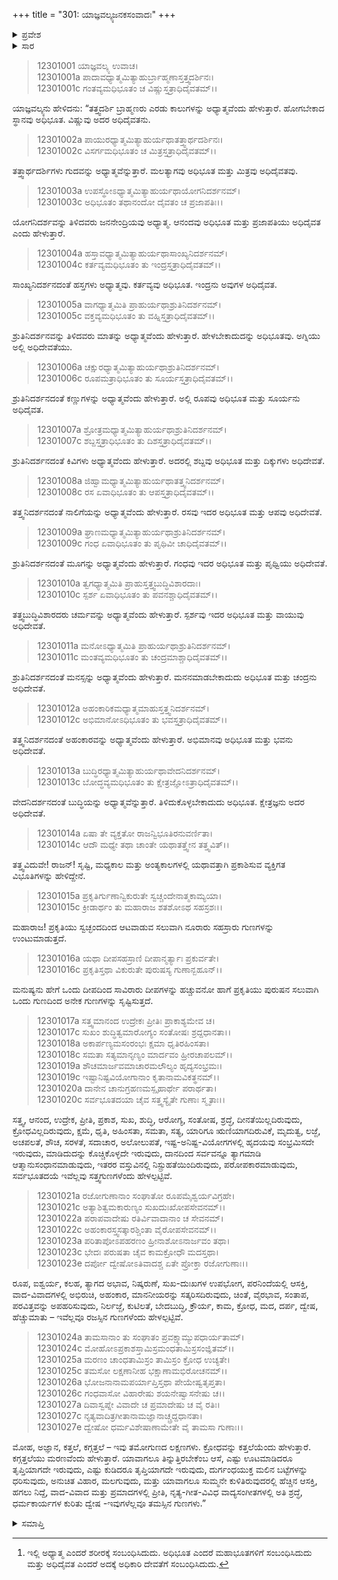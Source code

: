 +++
title = "301: ಯಾಜ್ಞವಲ್ಕ್ಯಜನಕಸಂವಾದಃ"
+++

<details><summary>ಪ್ರವೇಶ</summary>


।।   ಓಂ ಓಂ ನಮೋ ನಾರಾಯಣಾಯ।।   ಶ್ರೀ ವೇದವ್ಯಾಸಾಯ ನಮಃ ।।

ಶ್ರೀ ಕೃಷ್ಣದ್ವೈಪಾಯನ ವೇದವ್ಯಾಸ ವಿರಚಿತ  

**ಶ್ರೀ ಮಹಾಭಾರತ**

**ಶಾಂತಿ ಪರ್ವ**

**ಮೋಕ್ಷಧರ್ಮ ಪರ್ವ**

**ಅಧ್ಯಾಯ 301**


</details>

<details><summary>ಸಾರ</summary>

ಅಧ್ಯಾತ್ಮ-ಅಧಿಭೂತ-ಅಧಿದೈವಗಳ[^1] ವರ್ಣನೆ (1-14); ಸಾತ್ತ್ವಿಕ-ರಾಜಸ-ತಾಮಸ ಗುಣಗಳ ಸ್ವಭಾವಲಕ್ಷಣಗಳ ನಿರೂಪಣೆ (15-27).


</details>


> 12301001 ಯಾಜ್ಞವಲ್ಕ್ಯ ಉವಾಚ।   
12301001a ಪಾದಾವಧ್ಯಾತ್ಮಮಿತ್ಯಾಹುರ್ಬ್ರಾಹ್ಮಣಾಸ್ತತ್ತ್ವದರ್ಶಿನಃ।  
12301001c ಗಂತವ್ಯಮಧಿಭೂತಂ ಚ ವಿಷ್ಣುಸ್ತತ್ರಾಧಿದೈವತಮ್।।

ಯಾಜ್ಞವಲ್ಕ್ಯನು ಹೇಳಿದನು: “ತತ್ತ್ವದರ್ಶಿ ಬ್ರಾಹ್ಮಣರು ಎರಡು ಕಾಲುಗಳನ್ನು ಅಧ್ಯಾತ್ಮವೆಂದು ಹೇಳುತ್ತಾರೆ. ಹೋಗಬೇಕಾದ ಸ್ಥಾನವು ಅಧಿಭೂತ. ವಿಷ್ಣುವು ಅದರ ಅಧಿದೈವತನು.

> 12301002a ಪಾಯುರಧ್ಯಾತ್ಮಮಿತ್ಯಾಹುರ್ಯಥಾತತ್ತ್ವಾರ್ಥದರ್ಶಿನಃ।  
12301002c ವಿಸರ್ಗಮಧಿಭೂತಂ ಚ ಮಿತ್ರಸ್ತತ್ರಾಧಿದೈವತಮ್।।

ತತ್ತ್ವಾರ್ಥದರ್ಶಿಗಳು ಗುದವನ್ನು ಅಧ್ಯಾತ್ಮವೆನ್ನುತ್ತಾರೆ. ಮಲತ್ಯಾಗವು ಅಧಿಭೂತ ಮತ್ತು ಮಿತ್ರವು ಅಧಿದೈವತವು.

> 12301003a ಉಪಸ್ಥೋಽಧ್ಯಾತ್ಮಮಿತ್ಯಾಹುರ್ಯಥಾಯೋಗನಿದರ್ಶನಮ್।  
12301003c ಅಧಿಭೂತಂ ತಥಾನಂದೋ ದೈವತಂ ಚ ಪ್ರಜಾಪತಿಃ।।

ಯೋಗನಿದರ್ಶವನ್ನು ತಿಳಿದವರು ಜನನೇಂದ್ರಿಯವು ಅಧ್ಯಾತ್ಮ. ಆನಂದವು ಅಧಿಭೂತ ಮತ್ತು ಪ್ರಜಾಪತಿಯು ಅಧಿದೈವತ ಎಂದು ಹೇಳುತ್ತಾರೆ.

> 12301004a ಹಸ್ತಾವಧ್ಯಾತ್ಮಮಿತ್ಯಾಹುರ್ಯಥಾಸಾಂಖ್ಯನಿದರ್ಶನಮ್।  
12301004c ಕರ್ತವ್ಯಮಧಿಭೂತಂ ತು ಇಂದ್ರಸ್ತತ್ರಾಧಿದೈವತಮ್।।

ಸಾಂಖ್ಯನಿದರ್ಶನದಂತೆ ಹಸ್ತಗಳು ಅಧ್ಯಾತ್ಮವು. ಕರ್ತವ್ಯವು ಅಧಿಭೂತ. ಇಂದ್ರನು ಅವುಗಳ ಅಧಿದೈವತ.

> 12301005a ವಾಗಧ್ಯಾತ್ಮಮಿತಿ ಪ್ರಾಹುರ್ಯಥಾಶ್ರುತಿನಿದರ್ಶನಮ್।  
12301005c ವಕ್ತವ್ಯಮಧಿಭೂತಂ ತು ವಹ್ನಿಸ್ತತ್ರಾಧಿದೈವತಮ್।।

ಶ್ರುತಿನಿದರ್ಶನವನ್ನು ತಿಳಿದವರು ಮಾತನ್ನು ಅಧ್ಯಾತ್ಮವೆಂದು ಹೇಳುತ್ತಾರೆ. ಹೇಳಬೇಕಾದುದನ್ನು ಅಧಿಭೂತವು. ಅಗ್ನಿಯು ಅಲ್ಲಿ ಅಧಿದೇವತೆಯು.

> 12301006a ಚಕ್ಷುರಧ್ಯಾತ್ಮಮಿತ್ಯಾಹುರ್ಯಥಾಶ್ರುತಿನಿದರ್ಶನಮ್।  
12301006c ರೂಪಮತ್ರಾಧಿಭೂತಂ ತು ಸೂರ್ಯಸ್ತತ್ರಾಧಿದೈವತಮ್।।

ಶ್ರುತಿನಿದರ್ಶನದಂತೆ ಕಣ್ಣುಗಳನ್ನು ಅಧ್ಯಾತ್ಮವೆಂದು ಹೇಳುತ್ತಾರೆ. ಅಲ್ಲಿ ರೂಪವು ಅಧಿಭೂತ ಮತ್ತು ಸೂರ್ಯನು ಅಧಿದೈವತ.

> 12301007a ಶ್ರೋತ್ರಮಧ್ಯಾತ್ಮಮಿತ್ಯಾಹುರ್ಯಥಾಶ್ರುತಿನಿದರ್ಶನಮ್।  
12301007c ಶಬ್ದಸ್ತತ್ರಾಧಿಭೂತಂ ತು ದಿಶಸ್ತತ್ರಾಧಿದೈವತಮ್।।

ಶ್ರುತಿನಿದರ್ಶನದಂತೆ ಕಿವಿಗಳು ಅಧ್ಯಾತ್ಮವೆಂದು ಹೇಳುತ್ತಾರೆ. ಅದರಲ್ಲಿ ಶಬ್ದವು ಅಧಿಭೂತ ಮತ್ತು ದಿಕ್ಕುಗಳು ಅಧಿದೇವತೆ.

> 12301008a ಜಿಹ್ವಾಮಧ್ಯಾತ್ಮಮಿತ್ಯಾಹುರ್ಯಥಾತತ್ತ್ವನಿದರ್ಶನಮ್।  
12301008c ರಸ ಏವಾಧಿಭೂತಂ ತು ಆಪಸ್ತತ್ರಾಧಿದೈವತಮ್।।

ತತ್ತ್ವನಿದರ್ಶನದಂತೆ ನಾಲಿಗೆಯನ್ನು ಅಧ್ಯಾತ್ಮವೆಂದು ಹೇಳುತ್ತಾರೆ. ರಸವು ಇದರ ಅಧಿಭೂತ ಮತ್ತು ಆಪವು ಅಧಿದೇವತೆ.

> 12301009a ಘ್ರಾಣಮಧ್ಯಾತ್ಮಮಿತ್ಯಾಹುರ್ಯಥಾಶ್ರುತಿನಿದರ್ಶನಮ್।  
12301009c ಗಂಧ ಏವಾಧಿಭೂತಂ ತು ಪೃಥಿವೀ ಚಾಧಿದೈವತಮ್।।

ಶ್ರುತಿನಿದರ್ಶನದಂತೆ ಮೂಗನ್ನು ಅಧ್ಯಾತ್ಮವೆಂದು ಹೇಳುತ್ತಾರೆ. ಗಂಧವು ಇದರ ಅಧಿಭೂತ ಮತ್ತು ಪೃಥ್ವಿಯು ಅಧಿದೇವತೆ.

> 12301010a ತ್ವಗಧ್ಯಾತ್ಮಮಿತಿ ಪ್ರಾಹುಸ್ತತ್ತ್ವಬುದ್ಧಿವಿಶಾರದಾಃ।  
12301010c ಸ್ಪರ್ಶ ಏವಾಧಿಭೂತಂ ತು ಪವನಶ್ಚಾಧಿದೈವತಮ್।।

ತತ್ತ್ವಬುದ್ಧಿವಿಶಾರದರು ಚರ್ಮವನ್ನು ಅಧ್ಯಾತ್ಮವೆಂದು ಹೇಳುತ್ತಾರೆ. ಸ್ಪರ್ಶವು ಇದರ ಅಧಿಭೂತ ಮತ್ತು ವಾಯುವು ಅಧಿದೇವತೆ.

> 12301011a ಮನೋಽಧ್ಯಾತ್ಮಮಿತಿ ಪ್ರಾಹುರ್ಯಥಾಶ್ರುತಿನಿದರ್ಶನಮ್।  
12301011c ಮಂತವ್ಯಮಧಿಭೂತಂ ತು ಚಂದ್ರಮಾಶ್ಚಾಧಿದೈವತಮ್।।

ಶ್ರುತಿನಿದರ್ಶನದಂತೆ ಮನಸ್ಸನ್ನು ಅಧ್ಯಾತ್ಮವೆಂದು ಹೇಳುತ್ತಾರೆ. ಮನನಮಾಡಬೇಕಾದುದು ಅಧಿಭೂತ ಮತ್ತು ಚಂದ್ರನು ಅಧಿದೇವತೆ.

> 12301012a ಅಹಂಕಾರಿಕಮಧ್ಯಾತ್ಮಮಾಹುಸ್ತತ್ತ್ವನಿದರ್ಶನಮ್।  
12301012c ಅಭಿಮಾನೋಽಧಿಭೂತಂ ತು ಭವಸ್ತತ್ರಾಧಿದೈವತಮ್।।

ತತ್ತ್ವನಿದರ್ಶನದಂತೆ ಅಹಂಕಾರವನ್ನು ಅಧ್ಯಾತ್ಮವೆಂದು ಹೇಳುತ್ತಾರೆ. ಅಭಿಮಾನವು ಅಧಿಭೂತ ಮತ್ತು ಭವನು ಅಧಿದೇವತೆ.

> 12301013a ಬುದ್ಧಿರಧ್ಯಾತ್ಮಮಿತ್ಯಾಹುರ್ಯಥಾವೇದನಿದರ್ಶನಮ್।  
12301013c ಬೋದ್ಧವ್ಯಮಧಿಭೂತಂ ತು ಕ್ಷೇತ್ರಜ್ಞೋಽತ್ರಾಧಿದೈವತಮ್।।

ವೇದನಿದರ್ಶನದಂತೆ ಬುದ್ಧಿಯನ್ನು ಅಧ್ಯಾತ್ಮವೆನ್ನುತ್ತಾರೆ. ತಿಳಿದುಕೊಳ್ಳಬೇಕಾದುದು ಅಧಿಭೂತ. ಕ್ಷೇತ್ರಜ್ಞನು ಅದರ ಅಧಿದೇವತೆ.

> 12301014a ಏಷಾ ತೇ ವ್ಯಕ್ತತೋ ರಾಜನ್ವಿಭೂತಿರನುವರ್ಣಿತಾ।  
12301014c ಆದೌ ಮಧ್ಯೇ ತಥಾ ಚಾಂತೇ ಯಥಾತತ್ತ್ವೇನ ತತ್ತ್ವವಿತ್।।

ತತ್ತ್ವವಿದುವೇ! ರಾಜನ್! ಸೃಷ್ಟಿ, ಮಧ್ಯಕಾಲ ಮತ್ತು ಅಂತ್ಯಕಾಲಗಳಲ್ಲಿ ಯಥಾವತ್ತಾಗಿ ಪ್ರಕಾಶಿಸುವ ವ್ಯಕ್ತಿಗತ ವಿಭೂತಿಗಳನ್ನು ಹೇಳಿದ್ದೇನೆ.

> 12301015a ಪ್ರಕೃತಿರ್ಗುಣಾನ್ವಿಕುರುತೇ ಸ್ವಚ್ಚಂದೇನಾತ್ಮಕಾಮ್ಯಯಾ।  
12301015c ಕ್ರೀಡಾರ್ಥಂ ತು ಮಹಾರಾಜ ಶತಶೋಽಥ ಸಹಸ್ರಶಃ।।

ಮಹಾರಾಜ! ಪ್ರಕೃತಿಯು ಸ್ವಚ್ಛಂದದಿಂದ ಆಟವಾಡುವ ಸಲುವಾಗಿ ನೂರಾರು ಸಹಸ್ರಾರು ಗುಣಗಳನ್ನು ಉಂಟುಮಾಡುತ್ತದೆ.

> 12301016a ಯಥಾ ದೀಪಸಹಸ್ರಾಣಿ ದೀಪಾನ್ಮರ್ತ್ಯಾಃ ಪ್ರಕುರ್ವತೇ।  
12301016c ಪ್ರಕೃತಿಸ್ತಥಾ ವಿಕುರುತೇ ಪುರುಷಸ್ಯ ಗುಣಾನ್ಬಹೂನ್।।

ಮನುಷ್ಯನು ಹೇಗೆ ಒಂದು ದೀಪದಿಂದ ಸಾವಿರಾರು ದೀಪಗಳನ್ನು ಹಚ್ಚುವನೋ ಹಾಗೆ ಪ್ರಕೃತಿಯು ಪುರುಷನ ಸಲುವಾಗಿ ಒಂದು ಗುಣದಿಂದ ಅನೇಕ ಗುಣಗಳನ್ನು ಸೃಷ್ಟಿಸುತ್ತದೆ.

> 12301017a ಸತ್ತ್ವಮಾನಂದ ಉದ್ರೇಕಃ ಪ್ರೀತಿಃ ಪ್ರಾಕಾಶ್ಯಮೇವ ಚ।  
12301017c ಸುಖಂ ಶುದ್ಧಿತ್ವಮಾರೋಗ್ಯಂ ಸಂತೋಷಃ ಶ್ರದ್ದಧಾನತಾ।।  
12301018a ಅಕಾರ್ಪಣ್ಯಮಸಂರಂಭಃ ಕ್ಷಮಾ ಧೃತಿರಹಿಂಸತಾ।  
12301018c ಸಮತಾ ಸತ್ಯಮಾನೃಣ್ಯಂ ಮಾರ್ದವಂ ಹ್ರೀರಚಾಪಲಮ್।।  
12301019a ಶೌಚಮಾರ್ಜವಮಾಚಾರಮಲೌಲ್ಯಂ ಹೃದ್ಯಸಂಭ್ರಮಃ।  
12301019c ಇಷ್ಟಾನಿಷ್ಟವಿಯೋಗಾನಾಂ ಕೃತಾನಾಮವಿಕತ್ಥನಮ್।।  
12301020a ದಾನೇನ ಚಾನುಗ್ರಹಣಮಸ್ಪೃಹಾರ್ಥೇ ಪರಾರ್ಥತಾ।  
12301020c ಸರ್ವಭೂತದಯಾ ಚೈವ ಸತ್ತ್ವಸ್ಯೈತೇ ಗುಣಾಃ ಸ್ಮೃತಾಃ।।

ಸತ್ತ್ವ, ಆನಂದ, ಉದ್ರೇಕ, ಪ್ರೀತಿ, ಪ್ರಕಾಶ, ಸುಖ, ಶುದ್ಧಿ, ಆರೋಗ್ಯ, ಸಂತೋಷ, ಶ್ರದ್ಧೆ, ದೀನತೆಯಿಲ್ಲದಿರುವುದು, ಕ್ರೋಧವಿಲ್ಲದಿರುವುದು, ಕ್ಷಮೆ, ಧೃತಿ, ಅಹಿಂಸತಾ, ಸಮತಾ, ಸತ್ಯ, ಯಾರಿಗೂ ಋಣಿಯಾಗದಿರುವಿಕೆ, ಮೃದುತ್ವ, ಲಜ್ಜೆ, ಅಚಪಲತೆ, ಶೌಚ, ಸರಳತೆ, ಸದಾಚಾರ, ಅಲೋಲುಪತೆ, ಇಷ್ಟ-ಅನಿಷ್ಟ-ವಿಯೋಗಗಳಲ್ಲಿ ಹೃದಯವು ಸಂಭ್ರಮಿಸದೇ ಇರುವುದು, ಮಾಡಿದುದನ್ನು ಕೊಚ್ಚಿಕೊಳ್ಳದೇ ಇರುವುದು, ದಾನದಿಂದ ಸರ್ವವನ್ನೂ ತ್ಯಾಗಮಾಡಿ ಆತ್ಮಾನುಸಂಧಾನಮಾಡುವುದು, ಇತರರ ವಸ್ತುವಿನಲ್ಲಿ ನಿಸ್ಪ್ರುಹತೆಯಿಂದಿರುವುದು, ಪರೋಪಕಾರಮಾಡುವುದು, ಸರ್ವಭೂತದಯೆ ಇವೆಲ್ಲವು ಸತ್ತ್ವಗುಣಗಳೆಂದು ಹೇಳಲ್ಪಟ್ಟಿವೆ.

> 12301021a ರಜೋಗುಣಾನಾಂ ಸಂಘಾತೋ ರೂಪಮೈಶ್ವರ್ಯವಿಗ್ರಹೇ।  
12301021c ಅತ್ಯಾಶಿತ್ವಮಕಾರುಣ್ಯಂ ಸುಖದುಃಖೋಪಸೇವನಮ್।।  
12301022a ಪರಾಪವಾದೇಷು ರತಿರ್ವಿವಾದಾನಾಂ ಚ ಸೇವನಮ್।  
12301022c ಅಹಂಕಾರಸ್ತ್ವಸತ್ಕಾರಶ್ಚಿಂತಾ ವೈರೋಪಸೇವನಮ್।।  
12301023a ಪರಿತಾಪೋಽಪಹರಣಂ ಹ್ರೀನಾಶೋಽನಾರ್ಜವಂ ತಥಾ।  
12301023c ಭೇದಃ ಪರುಷತಾ ಚೈವ ಕಾಮಕ್ರೋಧೌ ಮದಸ್ತಥಾ।  
12301023e ದರ್ಪೋ ದ್ವೇಷೋಽತಿವಾದಶ್ಚ ಏತೇ ಪ್ರೋಕ್ತಾ ರಜೋಗುಣಾಃ।।

ರೂಪ, ಐಶ್ವರ್ಯ, ಕಲಹ, ತ್ಯಾಗದ ಅಭಾವ, ನಿಷ್ಕರುಣೆ, ಸುಖ-ದುಃಖಗಳ ಉಪಭೋಗ, ಪರನಿಂದೆಯಲ್ಲಿ ಆಸಕ್ತಿ, ವಾದ-ವಿವಾದಗಳಲ್ಲಿ ಅಭಿರುಚಿ, ಅಹಂಕಾರ, ಮಾನನೀಯರನ್ನು ಸತ್ಕರಿಸದಿರುವುದು, ಚಿಂತೆ, ವೈರಭಾವ, ಸಂತಾಪ, ಪರವಿತ್ತವನ್ನು ಅಪಹರಿಸುವುದು, ನಿರ್ಲಜ್ಜೆ, ಕುಟಿಲತೆ, ಬೇದಬುದ್ಧಿ, ಕ್ರೌರ್ಯ, ಕಾಮ, ಕ್ರೋಧ, ಮದ, ದರ್ಪ, ದ್ವೇಷ, ಹೆಚ್ಚುಮಾತು – ಇವೆಲ್ಲವೂ ರಜಸ್ಸಿನ ಗುಣಗಳೆಂದು ಹೇಳಲ್ಪಟ್ಟಿವೆ.

> 12301024a ತಾಮಸಾನಾಂ ತು ಸಂಘಾತಂ ಪ್ರವಕ್ಷ್ಯಾಮ್ಯುಪಧಾರ್ಯತಾಮ್।  
12301024c ಮೋಹೋಽಪ್ರಕಾಶಸ್ತಾಮಿಸ್ರಮಂಧತಾಮಿಸ್ರಸಂಜ್ಞಿತಮ್।।  
12301025a ಮರಣಂ ಚಾಂಧತಾಮಿಸ್ರಂ ತಾಮಿಸ್ರಂ ಕ್ರೋಧ ಉಚ್ಯತೇ।  
12301025c ತಮಸೋ ಲಕ್ಷಣಾನೀಹ ಭಕ್ಷಾಣಾಮಭಿರೋಚನಮ್।।  
12301026a ಭೋಜನಾನಾಮಪರ್ಯಾಪ್ತಿಸ್ತಥಾ ಪೇಯೇಷ್ವತೃಪ್ತತಾ।  
12301026c ಗಂಧವಾಸೋ ವಿಹಾರೇಷು ಶಯನೇಷ್ವಾಸನೇಷು ಚ।।  
12301027a ದಿವಾಸ್ವಪ್ನೇ ವಿವಾದೇ ಚ ಪ್ರಮಾದೇಷು ಚ ವೈ ರತಿಃ।  
12301027c ನೃತ್ಯವಾದಿತ್ರಗೀತಾನಾಮಜ್ಞಾನಾಚ್ಚ್ರದ್ದಧಾನತಾ।  
12301027e ದ್ವೇಷೋ ಧರ್ಮವಿಶೇಷಾಣಾಮೇತೇ ವೈ ತಾಮಸಾ ಗುಣಾಃ।।

ಮೋಹ, ಅಜ್ಞಾನ, ಕತ್ತಲೆ, ಕಗ್ಗತ್ತಲೆ – ಇವು ತಮೋಗುಣದ ಲಕ್ಷಣಗಳು. ಕ್ರೋಧವನ್ನು ಕತ್ತಲೆಯೆಂದು ಹೇಳುತ್ತಾರೆ. ಕಗ್ಗತ್ತಲೆಯು ಮರಣವೆಂದು ಹೇಳುತ್ತಾರೆ. ಯಾವಾಗಲೂ ತಿನ್ನುತ್ತಿರಬೇಕೆಂಬ ಆಸೆ, ಎಷ್ಟು ಊಟಮಾಡಿದರೂ ತೃಪ್ತಿಯಾಗದೇ ಇರುವುದು, ಎಷ್ಟು ಕುಡಿದರೂ ತೃಪ್ತಿಯಾಗದೇ ಇರುವುದು, ದುರ್ಗಂಧಯುಕ್ತ ಮಲಿನ ಬಟ್ಟೆಗಳನ್ನು ಧರಿಸುವುದು, ಅನುಚಿತ ವಿಹಾರ, ಮಲಗುವುದು, ಮತ್ತು ಯಾವಾಗಲೂ ಸುಮ್ಮನೇ ಕುಳಿತಿರುವುದರಲ್ಲಿ ಹೆಚ್ಚಿನ ಆಸಕ್ತಿ, ಹಗಲು ನಿದ್ದೆ, ವಾದ-ವಿವಾದ ಮತ್ತು ಪ್ರಮಾದಗಳಲ್ಲಿ ಪ್ರೀತಿ, ನೃತ್ಯ-ಗೀತ-ವಿವಿಧ ವಾದ್ಯಸಂಗೀತಗಳಲ್ಲಿ ಅತಿ ಶ್ರದ್ಧೆ, ಧರ್ಮಕಾರ್ಯಗಳ ಕುರಿತು ದ್ವೇಷ -ಇವುಗಳೆಲ್ಲವೂ ತಮಸ್ಸಿನ ಗುಣಗಳು.”

<details><summary>ಸಮಾಪ್ತಿ</summary>
ಇತಿ ಶ್ರೀಮಹಾಭಾರತೇ ಶಾಂತಿ ಪರ್ವಣಿ ಮೋಕ್ಷಧರ್ಮ ಪರ್ವಣಿ ಯಾಜ್ಞವಲ್ಕ್ಯಜನಕಸಂವಾದೇ ಏಕಾಧಿಕತ್ರಿಶತತಮೋಽಧ್ಯಾಯಃ।।  
ಇದು ಶ್ರೀಮಹಾಭಾರತದಲ್ಲಿ ಶಾಂತಿ ಪರ್ವದಲ್ಲಿ ಮೋಕ್ಷಧರ್ಮ ಪರ್ವದಲ್ಲಿ ಯಾಜ್ಞವಲ್ಕ್ಯಜನಕಸಂವಾದ ಎನ್ನುವ ಮುನ್ನೂರಾಒಂದನೇ ಅಧ್ಯಾಯವು.


</details>


[^1]: ಇಲ್ಲಿ ಅಧ್ಯಾತ್ಮ ಎಂದರೆ ಶರೀರಕ್ಕೆ ಸಂಬಂಧಿಸಿದುದು. ಅಧಿಭೂತ ಎಂದರೆ ಮಹಾಭೂತಗಳಿಗೆ ಸಂಬಂಧಿಸಿದುದು ಮತ್ತು ಅಧಿದೈವತ ಎಂದರೆ ಅದಕ್ಕೆ ಅಧಿಕಾರಿ ದೇವತೆಗೆ ಸಂಬಂಧಿಸಿದುದು.
